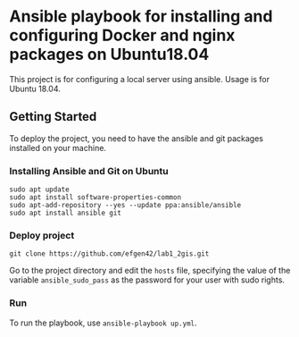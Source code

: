 #  Ansible playbook for installing and configuring Docker and nginx packages on Ubuntu18.04
This project is for configuring a local server using ansible. Usage is for Ubuntu 18.04.
## Getting Started
To deploy the project, you need to have the ansible and git packages installed on your machine.
### Installing Ansible and Git on Ubuntu  
    sudo apt update
    sudo apt install software-properties-common
    sudo apt-add-repository --yes --update ppa:ansible/ansible
    sudo apt install ansible git
### Deploy project
    git clone https://github.com/efgen42/lab1_2gis.git
Go to the project directory and edit the `hosts` file, specifying the value of the variable `ansible_sudo_pass` as the password for your user with sudo rights.
### Run
To run the playbook, use `ansible-playbook up.yml`.
